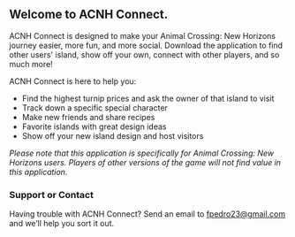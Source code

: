 ## Welcome to ACNH Connect.

ACNH Connect is designed to make your Animal Crossing: New Horizons journey easier, more fun, and more social. Download the application to find other users' island, show off your own, connect with other players, and so much more!

ACNH Connect is here to help you:

* Find the highest turnip prices and ask the owner of that island to visit
* Track down a specific special character
* Make new friends and share recipes
* Favorite islands with great design ideas
* Show off your new island design and host visitors

_Please note that this application is specifically for Animal Crossing: New Horizons users. Players of other versions of the game will not find value in this application._


### Support or Contact

Having trouble with ACNH Connect? Send an email to fpedro23@gmail.com and we’ll help you sort it out.
